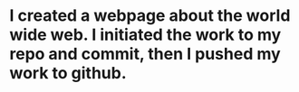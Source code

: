 # I created a webpage about the world wide web. I initiated the work to my repo and commit, then I pushed my work to github.